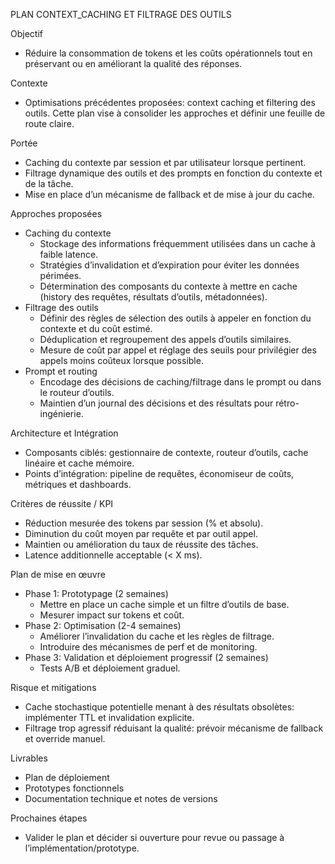 PLAN CONTEXT_CACHING ET FILTRAGE DES OUTILS

Objectif
- Réduire la consommation de tokens et les coûts opérationnels tout en préservant ou en améliorant la qualité des réponses.

Contexte
- Optimisations précédentes proposées: context caching et filtering des outils. Cette plan vise à consolider les approches et définir une feuille de route claire.

Portée
- Caching du contexte par session et par utilisateur lorsque pertinent.
- Filtrage dynamique des outils et des prompts en fonction du contexte et de la tâche.
- Mise en place d’un mécanisme de fallback et de mise à jour du cache.

Approches proposées
- Caching du contexte
  - Stockage des informations fréquemment utilisées dans un cache à faible latence.
  - Stratégies d’invalidation et d’expiration pour éviter les données périmées.
  - Détermination des composants du contexte à mettre en cache (history des requêtes, résultats d’outils, métadonnées).
- Filtrage des outils
  - Définir des règles de sélection des outils à appeler en fonction du contexte et du coût estimé.
  - Déduplication et regroupement des appels d’outils similaires.
  - Mesure de coût par appel et réglage des seuils pour privilégier des appels moins coûteux lorsque possible.
- Prompt et routing
  - Encodage des décisions de caching/filtrage dans le prompt ou dans le routeur d’outils.
  - Maintien d’un journal des décisions et des résultats pour rétro-ingénierie.

Architecture et Intégration
- Composants ciblés: gestionnaire de contexte, routeur d’outils, cache linéaire et cache mémoire.
- Points d’intégration: pipeline de requêtes, économiseur de coûts, métriques et dashboards.

Critères de réussite / KPI
- Réduction mesurée des tokens par session (% et absolu).
- Diminution du coût moyen par requête et par outil appel.
- Maintien ou amélioration du taux de réussite des tâches.
- Latence additionnelle acceptable (< X ms).

Plan de mise en œuvre
- Phase 1: Prototypage (2 semaines)
  - Mettre en place un cache simple et un filtre d’outils de base.
  - Mesurer impact sur tokens et coût.
- Phase 2: Optimisation (2-4 semaines)
  - Améliorer l’invalidation du cache et les règles de filtrage.
  - Introduire des mécanismes de perf et de monitoring.
- Phase 3: Validation et déploiement progressif (2 semaines)
  - Tests A/B et déploiement graduel.

Risque et mitigations
- Cache stochastique potentielle menant à des résultats obsolètes: implémenter TTL et invalidation explicite.
- Filtrage trop agressif réduisant la qualité: prévoir mécanisme de fallback et override manuel.

Livrables
- Plan de déploiement
- Prototypes fonctionnels
- Documentation technique et notes de versions

Prochaines étapes
- Valider le plan et décider si ouverture pour revue ou passage à l’implémentation/prototype.